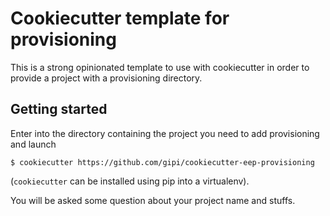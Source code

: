 # Cookiecutter template for provisioning

This is a strong opinionated template to use with cookiecutter
in order to provide a project with a provisioning directory.

## Getting started

Enter into the directory containing the project you need to add
provisioning and launch

    $ cookiecutter https://github.com/gipi/cookiecutter-eep-provisioning

(``cookiecutter`` can be installed using pip into a virtualenv).

You will be asked some question about your project name and stuffs.

